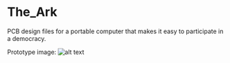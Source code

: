 # The_Ark
PCB design files for a portable computer that makes it easy to participate in a democracy.

Prototype image: 
![alt text](https://github.com/thearkadia/The_Ark/blob/master/01.jpg "The Ark")

